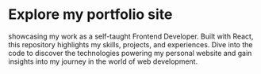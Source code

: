 # Explore my portfolio site 

showcasing my work as a self-taught Frontend Developer. Built with React, this repository highlights my skills, projects, and experiences. Dive into the code to discover the technologies powering my personal website and gain insights into my journey in the world of web development.
